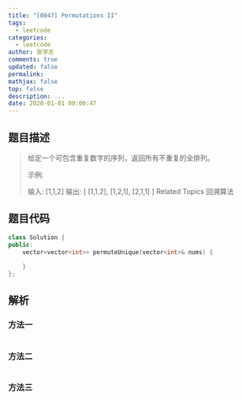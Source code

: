```yaml
---
title: "[0047] Permutations II"
tags:
  - leetcode
categories:
  - leetcode
author: 张学志
comments: true
updated: false
permalink:
mathjax: false
top: false
description: ...
date: 2020-01-01 00:00:47
---
```


## 题目描述

> 给定一个可包含重复数字的序列，返回所有不重复的全排列。 
> 
> 示例: 
> 
> 输入: [1,1,2]
> 输出:
> [
> [1,1,2],
> [1,2,1],
> [2,1,1]
> ] 
> Related Topics 回溯算法

## 题目代码

```cpp
class Solution {
public:
    vector<vector<int>> permuteUnique(vector<int>& nums) {
        
    }
};
```

## 解析

### 方法一

```cpp

```

### 方法二

```cpp

```

### 方法三

```cpp

```

